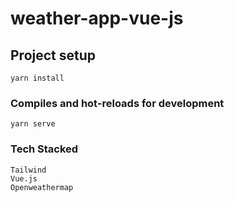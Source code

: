 # weather-app-vue-js

## Project setup
```
yarn install
```

### Compiles and hot-reloads for development
```
yarn serve
```

### Tech Stacked 
```
Tailwind
Vue.js
Openweathermap
```

